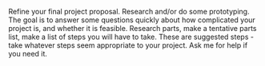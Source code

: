 Refine your final project proposal. Research and/or do some prototyping. The goal is to answer some questions quickly about how complicated your project is, and whether it is feasible. Research parts, make a tentative parts list, make a list of steps you will have to take. These are suggested steps - take whatever steps seem appropriate to your project. Ask me for help if you need it.
